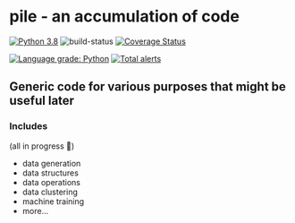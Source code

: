 # pile - an accumulation of code

[![Python 3.8](https://img.shields.io/badge/python-3.8-blue.svg)](https://www.python.org/downloads/release/python-380/)
![build-status](https://travis-ci.com/XDwightsBeetsX/pile.svg?branch=main)
[![Coverage Status](https://coveralls.io/repos/github/XDwightsBeetsX/pile/badge.svg?branch=master)](https://coveralls.io/github/XDwightsBeetsX/pile?branch=master)  

[![Language grade: Python](https://img.shields.io/lgtm/grade/python/g/XDwightsBeetsX/pile.svg?logo=lgtm&logoWidth=18)](https://lgtm.com/projects/g/XDwightsBeetsX/pile/context:python)
[![Total alerts](https://img.shields.io/lgtm/alerts/g/XDwightsBeetsX/pile.svg?logo=lgtm&logoWidth=18)](https://lgtm.com/projects/g/XDwightsBeetsX/pile/alerts/)

## Generic code for various purposes that might be useful later

### Includes

(all in progress :construction_worker:)

- data generation
- data structures
- data operations  
- data clustering  
- machine training  
- more...  
